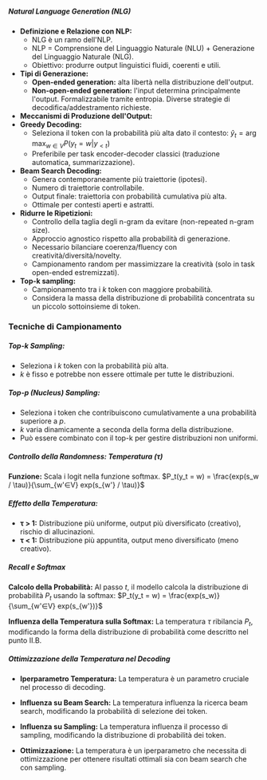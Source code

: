 
##### Natural Language Generation (NLG)

* **Definizione e Relazione con NLP:**
	* NLG è un ramo dell'NLP.
	* NLP = Comprensione del Linguaggio Naturale (NLU) + Generazione del Linguaggio Naturale (NLG).
	* Obiettivo: produrre output linguistici fluidi, coerenti e utili.
* **Tipi di Generazione:**
	* **Open-ended generation:** alta libertà nella distribuzione dell'output.
	* **Non-open-ended generation:** l'input determina principalmente l'output. Formalizzabile tramite entropia. Diverse strategie di decodifica/addestramento richieste.
* **Meccanismi di Produzione dell'Output:**
* **Greedy Decoding:**
	* Seleziona il token con la probabilità più alta dato il contesto: $\hat{y}_{t}=\arg\max_{w\in V}P(y_{t}=w|y_{<t})$
	* Preferibile per task encoder-decoder classici (traduzione automatica, summarizzazione).
* **Beam Search Decoding:**
	* Genera contemporaneamente più traiettorie (ipotesi).
	* Numero di traiettorie controllabile.
	* Output finale: traiettoria con probabilità cumulativa più alta.
	* Ottimale per contesti aperti e astratti.
* **Ridurre le Ripetizioni:**
	* Controllo della taglia degli n-gram da evitare (non-repeated n-gram size).
	* Approccio agnostico rispetto alla probabilità di generazione.
	* Necessario bilanciare coerenza/fluency con creatività/diversità/novelty.
	* Campionamento random per massimizzare la creatività (solo in task open-ended estremizzati).
* **Top-k sampling:**
	* Campionamento tra i *k* token con maggiore probabilità.
	* Considera la massa della distribuzione di probabilità concentrata su un piccolo sottoinsieme di token.

### Tecniche di Campionamento

##### Top-k Sampling:

* Seleziona i *k* token con la probabilità più alta.
* *k* è fisso e potrebbe non essere ottimale per tutte le distribuzioni.

##### Top-p (Nucleus) Sampling:

* Seleziona i token che contribuiscono cumulativamente a una probabilità superiore a *p*.
* *k* varia dinamicamente a seconda della forma della distribuzione.
* Può essere combinato con il top-k per gestire distribuzioni non uniformi.

##### Controllo della Randomness: Temperatura (τ)

**Funzione:** Scala i logit nella funzione softmax. $P_t(y_t = w) = \frac{exp(s_w / \tau)}{\sum_{w'∈V} exp(s_{w'} / \tau)}$

##### Effetto della Temperatura:

* **τ > 1:** Distribuzione più uniforme, output più diversificato (creativo), rischio di allucinazioni.
* **τ < 1:** Distribuzione più appuntita, output meno diversificato (meno creativo).

##### Recall e Softmax

**Calcolo della Probabilità:** Al passo *t*, il modello calcola la distribuzione di probabilità *P<sub>t</sub>* usando la softmax: $P_t(y_t = w) = \frac{exp(s_w)}{\sum_{w'∈V} exp(s_{w'})}$

**Influenza della Temperatura sulla Softmax:** La temperatura *τ* ribilancia *P<sub>t</sub>*, modificando la forma della distribuzione di probabilità come descritto nel punto II.B.

##### Ottimizzazione della Temperatura nel Decoding

* **Iperparametro Temperatura:** La temperatura è un parametro cruciale nel processo di decoding.

* **Influenza su Beam Search:** La temperatura influenza la ricerca beam search, modificando la probabilità di selezione dei token.
* **Influenza su Sampling:** La temperatura influenza il processo di sampling, modificando la distribuzione di probabilità dei token.
* **Ottimizzazione:** La temperatura è un iperparametro che necessita di ottimizzazione per ottenere risultati ottimali sia con beam search che con sampling.

